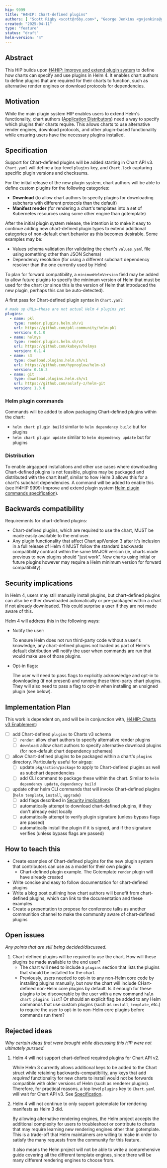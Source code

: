 ```yaml
---
hip: 9999
title: "H4HIP: Chart-defined plugins"
authors: [ "Scott Rigby <scott@r6by.com>", "George Jenkins <gvjenkins@gmail.com>" ]
created: "2025-04-11"
type: "feature"
status: "draft"
helm-version: "4"
---
```


## Abstract

This HIP builds upon [H4HIP: Improve and extend plugin system](./hip-9999.md) to define how charts can specify and use plugins in Helm 4. It enables chart authors to define plugins that are required for their charts to function, such as alternative render engines or download protocols for dependencies.

## Motivation

While the main plugin system HIP enables users to extend Helm's functionality, chart authors ([Application Distributors](https://github.com/helm/community/blob/main/user-profiles.md#2-application-distributor)) need a way to specify which plugins their charts require. This allows charts to use alternative render engines, download protocols, and other plugin-based functionality while ensuring users have the necessary plugins installed.

## Specification

Support for Chart-defined plugins will be added starting in Chart API v3. `Chart.yaml` will define a top-level `plugins` key, and `Chart.lock` capturing specific plugin versions and checksums.

For the initial release of the new plugin system, chart authors will be able to define custom plugins for the following categories:

- **Download** (to allow chart authors to specify plugins for downloading subcharts with different protocols than the default)
- **Manifest render** (for rendering a chart's templates into a set of Kubernetes resources using some other engine than gotemplate)

After the initial plugin system release, the intention is to make it easy to continue adding new chart-defined plugin types to extend additional categories of non-default chart behavior as this becomes desirable. Some examples may be:

- Values schema validation (for validating the chart's `values.yaml` file using something other than JSON Schema)
- Dependency resolution (for using a different subchart dependency resolver than the one currently used by Helm)

To plan for forward compatibility, a `minimumHelmVersion` field may be added to allow future plugins to specify the minimum version of Helm that must be used for the chart (or since this is the version of Helm that introduced the new plugin, perhaps this can be auto-detected).

A first pass for Chart-defined plugin syntax in `Chart.yaml`:

```yaml
# made up URLs—these are not actual Helm 4 plugins yet
plugins:
  - name: pkl
    type: render.plugins.helm.sh/v1
    url: https://github.com/pkl-community/helm-pkl
    version: 0.1.0
  - name: helmys
    type: render.plugins.helm.sh/v1
    url: https://github.com/kubeys/helmys
    version: 0.1.4
  - name: s3
    type: download.plugins.helm.sh/v1
    url: https://github.com/hypnoglow/helm-s3
    version: 0.16.3
  - name: git
    type: download.plugins.helm.sh/v1
    url: https://github.com/aslafy-z/helm-git
    version: 1.3.0
```

### Helm plugin commands

Commands will be added to allow packaging Chart-defined plugins within the chart:

- `helm chart plugin build` similar to `helm dependency build` but for plugins
- `helm chart plugin update` similar to `helm dependency update` but for plugins

### Distribution

To enable airgapped installations and other use cases where downloading Chart-defined plugins is not feasible, plugins may be packaged and distributed with the chart itself, similar to how Helm 3 allows this for a chart's subchart dependencies. A command will be added to enable this (see H4HIP 9999: Improve and extend plugin system [Helm plugin commands specification](./hip-9999.md#Helm-plugin-commands-specification)).

## Backwards compatibility

Requirements for chart-defined plugins:

- Chart-defined plugins, which are required to use the chart, MUST be made easily available to the end user.
- Any plugin functionality that affect Chart apiVersion 3 after it's inclusion in a full release of Helm 4 MUST follow the standard backwards compatibility contract within the same MAJOR version (ie, charts made previous to new plugins should "just work". New charts using initial or future plugins however may require a Helm minimum version for forward compatibility).

## Security implications

In Helm 4, users may still manually install plugins, but chart-defined plugins can also be either downloaded automatically or pre-packaged within a chart if not already downloaded. This could surprise a user if they are not made aware of this.

Helm 4 will address this in the following ways:

- Notify the user:

    To ensure Helm does not run third-party code without a user's knowledge, any chart-defined plugins not loaded as part of Helm's default distribution will notify the user when commands are run that would make use of those plugins.

- Opt-in flags:
    
    The user will need to pass flags to explicitly acknowledge and opt-in to downloading (if not present) and running these third-party chart plugins. They will also need to pass a flag to opt-in when installing an unsigned plugin (see below).

## Implementation Plan

This work is dependent on, and will be in conjunction with, [H4HIP: Charts v3 Enablement](https://github.com/helm/community/blob/main/hips/hip-0020.md):

- [ ] add Chart-defined `plugins` to Charts v3 schema
    - [ ] `render`: allow chart authors to specify alternative render plugins
    - [ ] `download`: allow chart authors to specify alternative download plugins (for non-default chart dependency schemes)
- [ ] allow Chart-defined plugins to be packaged within a chart's `plugins` directory. Particularly useful for airgap:
    - [ ] update `pkg/action/package` to apply to Chart-defined plugins as well as subchart dependencies
    - [ ] add CLI command to package these within the chart. Similar to `helm dependency update`, `dependency build`
- [ ] update other helm CLI commands that will invoke Chart-defined plugins (`helm template`, `install`, `upgrade`)
    - [ ] add flags described in [Security implications](#Security-implications)
    - [ ] automatically attempt to download chart-defined plugins, if they don't already exist locally
    - [ ] automatically attempt to verify plugin signature (unless bypass flags are passed)
    - [ ] automatically install the plugin if it is signed, and if the signature verifies (unless bypass flags are passed)

## How to teach this

- Create examples of Chart-defined plugins for the new plugin system that contributors can use as a model for their own plugins
    - Chart-defined plugin example. The Gotemplate `render` plugin will have already created
- Write concise and easy to follow documentation for chart-defined plugins
- Write a blog post outlining how chart authors will benefit from chart-defined plugins, which can link to the documentation and these examples
- Create a presentation to propose for conference talks as another communition channel to make the community aware of chart-defined plugins

## Open issues

*Any points that are still being decided/discussed.*

1. Chart-defined plugins will be required to use the chart. How will these plugins be made available to the end user?
    - The chart will need to include a `plugins` section that lists the plugins that should be installed for the chart.
    - Previously, users needed to opt-in to any non-Helm core code by installing plugins manually, but now the chart will include CHart-defined non-Helm core plugins by default. Is it enough for these plugins to be discoverable by the user with a new command `helm chart plugins list`? Or should an explicit flag be added to any Helm commands that use custom plugins (such as `install`, `template`, etc.) to require the user to opt-in to non-Helm core plugins before commands run them?

## Rejected ideas

*Why certain ideas that were brought while discussing this HIP were not ultimately pursued.*

1. Helm 4 will not support chart-defined required plugins for Chart API v2.

    While Helm 3 currently allows additional keys to be added to the Chart struct while retaining backwards-compatibility, any keys that add *required* functionality for new charts to install would not be forwards compatible with older versions of Helm (such as renderer plugins). Therefore, for practical reasons, a top level `plugins` key to `Chart.yaml` will wait for Chart API v3. See [Specification](#Specification).

1. Helm 4 will not continue to only support gotemplate for rendering manifests as Helm 3 did.

    By allowing alternative rendering engines, the Helm project accepts the additional complexity for users to troubleshoot or contribute to charts that may require learning new rendering engines other than gotemplate. This is a trade-off that Helm maintainers are willing to make in order to satisfy the many requests from the community for this feature.

    It also means the Helm project will not be able to write a comprehensive guide covering all the different template engines, since there will be many different rendering engines to choose from.
